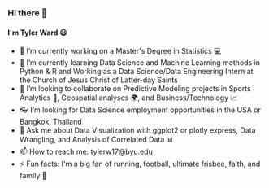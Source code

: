 ### Hi there 👋

<!--
**runstats21/runstats21** is a ✨ _special_ ✨ repository because its `README.md` (this file) appears on your GitHub profile.

Here are some ideas to get you started:

-  I’m currently working on a Master's Degree in Statistics
- 🌱 I’m currently learning Data Science and Machine Learning methods in Python & R
- :football I’m looking to collaborate on Sports Analytics and Predictive Modeling
- 🤔 I’m looking for 
- :chart_with_upwards_trend: Ask me about Data Visualization with ggplot2 and plotly express and Data Wrangling
- 📫 How to reach me: tylerw17@byu.edu
- 😄 Pronouns: ...
- ⚡ Fun fact: I'm currently training for my 2nd marathon! 
-->
#### I'm Tyler Ward :smiley:
- 🔭 I’m currently working on a Master's Degree in Statistics :computer:
- 🌱 I’m currently learning Data Science and Machine Learning methods in Python & R and Working as a Data Science/Data Engineering Intern at the Church of Jesus Christ of Latter-day Saints
- :calling: I’m looking to collaborate on Predictive Modeling projects in Sports Analytics :football:, Geospatial analyses 🌍, and Business/Technology :chart_with_upwards_trend:
- :eyeglasses: I’m looking for Data Science employment opportunities in the USA or Bangkok, Thailand
- :speech_balloon: Ask me about Data Visualization with ggplot2 or plotly express, Data Wrangling, and Analysis of Correlated Data :bar_chart:
- 📫 How to reach me: tylerw17@byu.edu
- ⚡ Fun facts: I'm a big fan of running, football, ultimate frisbee, faith, and family :running:
